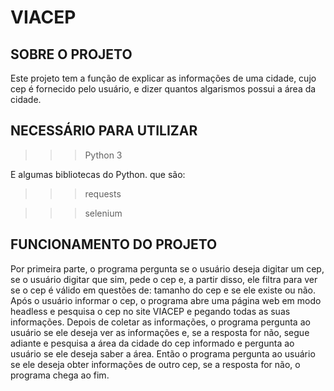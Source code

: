 # VIACEP


## SOBRE O PROJETO
Este projeto tem a função de explicar as informações de uma cidade, 
cujo cep é fornecido pelo usuário, e dizer quantos algarismos possui a área da cidade.


## NECESSÁRIO PARA UTILIZAR
>>> Python 3

E algumas bibliotecas do Python. que são:
>>> requests

>>> selenium


## FUNCIONAMENTO DO PROJETO
Por primeira parte, o programa pergunta se o usuário deseja digitar um cep,
se o usuário digitar que sim, pede o cep e, a partir disso,
ele filtra para ver se o cep é válido em questões de: tamanho do cep e
se ele existe ou não. Após o usuário informar o cep, o programa abre
uma página web em modo headless e pesquisa o cep no site VIACEP e 
pegando todas as suas informações. Depois de coletar as informações, 
o programa pergunta ao usuário se ele deseja ver as informações e, se
a resposta for não, segue adiante e pesquisa a área da cidade
do cep informado e pergunta ao usuário se ele deseja saber a área. Então
o programa pergunta ao usuário se ele deseja obter informações de outro cep,
se a resposta for não, o programa chega ao fim.
